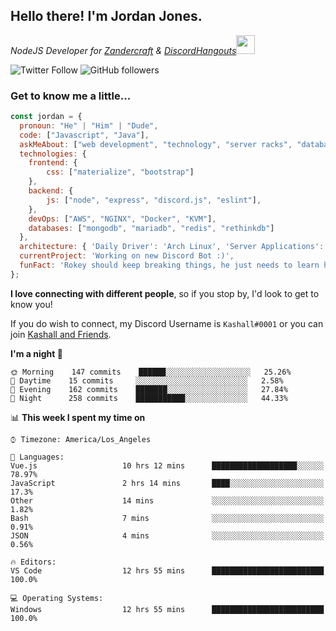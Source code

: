 <h2> Hello there! I'm Jordan Jones.</h2>
<p><em>NodeJS Developer for <a href="https://github.com/Zandercraft">Zandercraft</a> & <a href="https://github.com/DiscordHangouts">DiscordHangouts</a><img src="https://media.giphy.com/media/WUlplcMpOCEmTGBtBW/giphy.gif" width="30"></em></p>

![Twitter Follow](https://img.shields.io/twitter/follow/kashalls?label=Follow)
![GitHub followers](https://img.shields.io/github/followers/kashalls?label=Follow&style=social)

### Get to know me a little...

```javascript
const jordan = {
  pronoun: "He" | "Him" | "Dude",
  code: ["Javascript", "Java"],
  askMeAbout: ["web development", "technology", "server racks", "databases"],
  technologies: {
    frontend: {
        css: ["materialize", "bootstrap"]
    },
    backend: {
        js: ["node", "express", "discord.js", "eslint"],
    },
    devOps: ["AWS", "NGINX", "Docker", "KVM"],
    databases: ["mongodb", "mariadb", "redis", "rethinkdb"]
  },
  architecture: { 'Daily Driver': 'Arch Linux', 'Server Applications': 'Ubuntu Focal' },
  currentProject: 'Working on new Discord Bot :)',
  funFact: 'Rokey should keep breaking things, he just needs to learn how to fix them.'
};
```

<b>I love connecting with different people</b>, so if you stop by, I'd look to get to know you!

If you do wish to connect, my Discord Username is `Kashall#0001` or you can join <a href="https://discord.gg/Xv7WKN">Kashall and Friends</a>.

<!--START_SECTION:waka-->
**I'm a night 🦉** 

```text
🌞 Morning    147 commits    ██████░░░░░░░░░░░░░░░░░░░   25.26% 
🌆 Daytime    15 commits     ░░░░░░░░░░░░░░░░░░░░░░░░░   2.58% 
🌃 Evening    162 commits    ███████░░░░░░░░░░░░░░░░░░   27.84% 
🌙 Night      258 commits    ███████████░░░░░░░░░░░░░░   44.33%

```


📊 **This week I spent my time on** 

```text
⌚︎ Timezone: America/Los_Angeles

💬 Languages: 
Vue.js                   10 hrs 12 mins      ███████████████████░░░░░░   78.97% 
JavaScript               2 hrs 14 mins       ████░░░░░░░░░░░░░░░░░░░░░   17.3% 
Other                    14 mins             ░░░░░░░░░░░░░░░░░░░░░░░░░   1.82% 
Bash                     7 mins              ░░░░░░░░░░░░░░░░░░░░░░░░░   0.91% 
JSON                     4 mins              ░░░░░░░░░░░░░░░░░░░░░░░░░   0.56%

🔥 Editors: 
VS Code                  12 hrs 55 mins      █████████████████████████   100.0%

💻 Operating Systems: 
Windows                  12 hrs 55 mins      █████████████████████████   100.0%

```


<!--END_SECTION:waka-->

